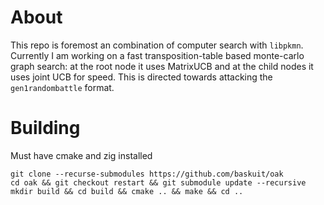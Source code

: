 # About

This repo is foremost an combination of computer search with `libpkmn`. Currently I am working on a fast transposition-table based monte-carlo graph search: at the root node it uses MatrixUCB and at the child nodes it uses joint UCB for speed. This is directed towards attacking the `gen1randombattle` format.

# Building

Must have cmake and zig installed

```
git clone --recurse-submodules https://github.com/baskuit/oak
cd oak && git checkout restart && git submodule update --recursive
mkdir build && cd build && cmake .. && make && cd .. 
```